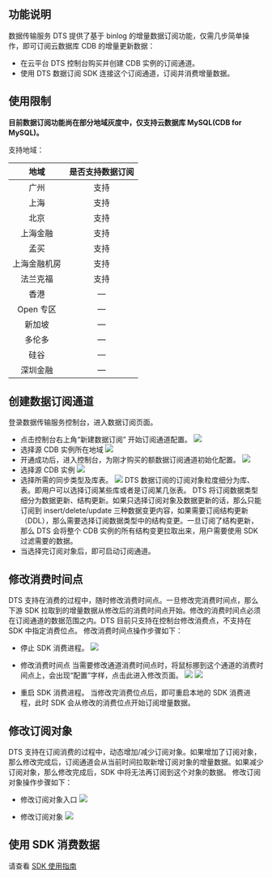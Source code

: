 ## 功能说明
数据传输服务 DTS 提供了基于 binlog 的增量数据订阅功能，仅需几步简单操作，即可订阅云数据库 CDB 的增量更新数据：
* 在云平台 DTS 控制台购买并创建 CDB 实例的订阅通道。
* 使用 DTS 数据订阅 SDK 连接这个订阅通道，订阅并消费增量数据。

## 使用限制
**目前数据订阅功能尚在部分地域灰度中，仅支持云数据库 MySQL(CDB for MySQL)。**

支持地域：

|地域|是否支持数据订阅|
|:--:|:--:|
|广州|支持|
|上海|支持|
|北京|支持|
|上海金融|支持|
|孟买|支持|
|上海金融机房|支持|
|法兰克福|支持|
|香港|—|
|Open 专区|—|
|新加坡|—|
|多伦多|—|
|硅谷|—|
|深圳金融|—|

## 创建数据订阅通道
登录数据传输服务控制台，进入数据订阅页面。

* 点击控制台右上角“新建数据订阅” 开始订阅通道配置。
![][img-1]
* 选择源 CDB 实例所在地域
![][img-2]
* 开通成功后，进入控制台，为刚才购买的额数据订阅通道初始化配置。
![][img-3]
* 选择源 CDB 实例
![](http://imgcache.tcecqpoc.fsphere.cn/image/mc.qcloudimg.com/static/img/b9617f906b0c14ac819624b10378f4f5/image.png)
* 选择所需的同步类型及库表。
![](http://imgcache.tcecqpoc.fsphere.cn/image/mc.qcloudimg.com/static/img/12e77b47402dee0eebe1c691682f33e5/image.png)
	DTS 数据订阅的订阅对象粒度细分为库、表。即用户可以选择订阅某些库或者是订阅某几张表。
	DTS 将订阅数据类型细分为数据更新、结构更新。如果只选择订阅对象及数据更新的话，那么只能订阅到 insert/delete/update 三种数据变更内容，如果需要订阅结构更新（DDL），那么需要选择订阅数据类型中的结构变更。一旦订阅了结构更新，那么 DTS 会将整个 CDB 实例的所有结构变更拉取出来，用户需要使用 SDK 过滤需要的数据。
* 当选择完订阅对象后，即可启动订阅通道。

## 修改消费时间点
  
DTS 支持在消费的过程中，随时修改消费时间点。一旦修改完消费时间点，那么下游 SDK 拉取到的增量数据从修改后的消费时间点开始。修改的消费时间点必须在订阅通道的数据范围之内。DTS 目前只支持在控制台修改消费点，不支持在 SDK 中指定消费位点。
修改消费时间点操作步骤如下：
* 停止 SDK 消费进程。
![][img-6]

* 修改消费时间点
当需要修改通道消费时间点时，将鼠标挪到这个通道的消费时间点上，会出现“配置”字样，点击此进入修改页面。
![][img-7]
![][img-8]


* 重启 SDK 消费进程。
当修改完消费位点后，即可重启本地的 SDK 消费进程，此时 SDK 会从修改的消费位点开始订阅增量数据。

## 修改订阅对象
DTS 支持在订阅消费的过程中，动态增加/减少订阅对象。如果增加了订阅对象，那么修改完成后，订阅通道会从当前时间拉取新增订阅对象的增量数据。如果减少订阅对象，那么修改完成后，SDK 中将无法再订阅到这个对象的数据。
修改订阅对象操作步骤如下：

* 修改订阅对象入口
![][img-9]

* 修改订阅对象
![][img-10]


## 使用 SDK 消费数据
请查看 [SDK 使用指南](/document/product/571/8776)





[img-1]://mc.qcloudimg.com/static/img/03c52107eccbcc933e11cce9e07502df/1.png
[img-2]://mc.qcloudimg.com/static/img/5765b22b7cfd67768c8568a6cdb504f2/2.png
[img-3]://mc.qcloudimg.com/static/img/927fb3ec5f9c2026338a2cb85efd8744/3.png
[img-4]://mc.qcloudimg.com/static/img/f245a6cbcaeba3a19f5863203371cf0d/4.png
[img-5]://mc.qcloudimg.com/static/img/72c3a022ddb73535a49f4dfa53061c50/5.png
[img-6]://mc.qcloudimg.com/static/img/092b59bdade021f1c3d1ce0740161d62/6.png
[img-7]://mc.qcloudimg.com/static/img/f17f7720f13a33ed26b525dcd683046c/7.png
[img-8]://mc.qcloudimg.com/static/img/c86c4736a65766917a675b3def08883e/8.png
[img-9]://mc.qcloudimg.com/static/img/1ba4f66502db932c7066e8cbcc0da877/9.png
[img-10]://mc.qcloudimg.com/static/img/1602a9e4bf8a2e4668146d69e27dd940/10.png
[img-11]://mc.qcloudimg.com/static/img/1eb73f016d3bb7d0820ddf33a15e1569/11.png
[img-12]://mc.qcloudimg.com/static/img/c88d2d0ca2ec0b7cd29fade9262352ae/12.png
[img-13]://mc.qcloudimg.com/static/img/664293491411378f95bc238e620103d2/13.png
[img-14]://mc.qcloudimg.com/static/img/e7dc19b7a6918a8c1ef8e7a4b620d4d0/14.png
